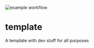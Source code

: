 ![example workflow](https://github.com/la-fourier/template/actions/workflows/publish.yml/badge.svg)



# template
A template with dev stuff for all purposes
